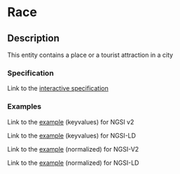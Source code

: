 # Race

## Description 

This entity contains a place or a tourist attraction in a city
### Specification

Link to the [interactive specification](https://swagger.lab.fiware.org/?url=https://raw.githubusercontent.com/dpatil-fw/dataModel.DestinationQuiz/master/Race/swagger.yaml)

### Examples

Link to the [example](https://raw.githubusercontent.com/dpatil-fw/dataModel.DestinationQuiz/master/Race/examples/example.json) (keyvalues) for NGSI v2

Link to the [example](https://raw.githubusercontent.com/dpatil-fw/dataModel.DestinationQuiz/master/Race/examples/example.jsonld) (keyvalues) for NGSI-LD

Link to the [example](https://raw.githubusercontent.com/dpatil-fw/dataModel.DestinationQuiz/master/Race/examples/example-normalized.json) (normalized) for NGSI-V2

Link to the [example](https://raw.githubusercontent.com/dpatil-fw/dataModel.DestinationQuiz/master/Race/examples/example-normalized.jsonld) (normalized) for NGSI-LD

